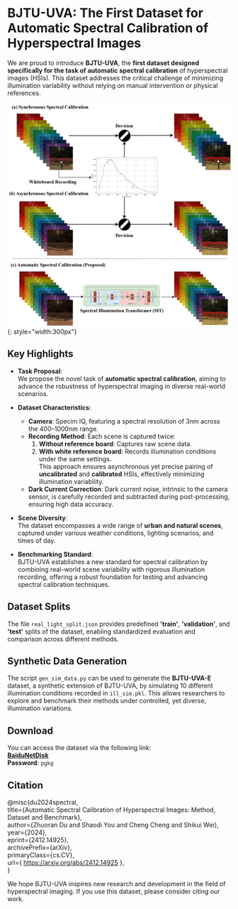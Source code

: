 # BJTU-UVA: The First Dataset for Automatic Spectral Calibration of Hyperspectral Images

We are proud to introduce **BJTU-UVA**, the **first dataset designed specifically for the task of automatic spectral calibration** of hyperspectral images (HSIs). This dataset addresses the critical challenge of minimizing illumination variability without relying on manual intervention or physical references.

![](figure-task.jpg){: style="width:300px"}
## Key Highlights

- **Task Proposal**:  
  We propose the novel task of **automatic spectral calibration**, aiming to advance the robustness of hyperspectral imaging in diverse real-world scenarios.

- **Dataset Characteristics**:  
  - **Camera**: Specim IQ, featuring a spectral resolution of 3nm across the 400–1000nm range.  
  - **Recording Method**: Each scene is captured twice:  
    1. **Without reference board**: Captures raw scene data.  
    2. **With white reference board**: Records illumination conditions under the same settings.  
  This approach ensures asynchronous yet precise pairing of **uncalibrated** and **calibrated** HSIs, effectively minimizing illumination variability.  
  - **Dark Current Correction**: Dark current noise, intrinsic to the camera sensor, is carefully recorded and subtracted during post-processing, ensuring high data accuracy.

- **Scene Diversity**:  
  The dataset encompasses a wide range of **urban and natural scenes**, captured under various weather conditions, lighting scenarios, and times of day.

- **Benchmarking Standard**:  
  BJTU-UVA establishes a new standard for spectral calibration by combining real-world scene variability with rigorous illumination recording, offering a robust foundation for testing and advancing spectral calibration techniques.

## Dataset Splits

The file `real_light_split.json` provides predefined **'train'**, **'validation'**, and **'test'** splits of the dataset, enabling standardized evaluation and comparison across different methods.

## Synthetic Data Generation

The script `gen_sim_data.py` can be used to generate the **BJTU-UVA-E** dataset, a synthetic extension of BJTU-UVA, by simulating 10 different illumination conditions recorded in `ill_sim.pkl`. This allows researchers to explore and benchmark their methods under controlled, yet diverse, illumination variations.

## Download

You can access the dataset via the following link:  
**[BaiduNetDisk](https://pan.baidu.com/s/1NawnIBN3ixH_qec70zenLQ)**  
**Password**: `pgkg`

## Citation
@misc{du2024spectral,<br>
      title={Automatic Spectral Calibration of Hyperspectral Images: Method, Dataset and Benchmark}, <br>
      author={Zhuoran Du and Shaodi You and Cheng Cheng and Shikui Wei},<br>
      year={2024},<br>
      eprint={2412.14925},<br>
      archivePrefix={arXiv},<br>
      primaryClass={cs.CV},<br>
      url={ https://arxiv.org/abs/2412.14925 }, <br>
}

We hope BJTU-UVA inspires new research and development in the field of hyperspectral imaging. If you use this dataset, please consider citing our work.
